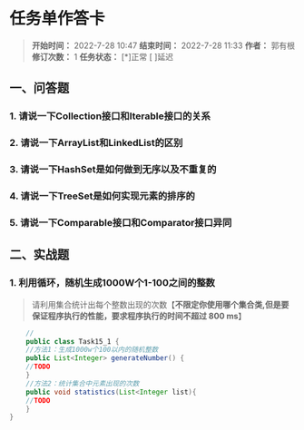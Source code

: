 [//]: # (注释
  Date: 2022-07-28 10:02:45
  LastEditors: gyg
  LastEditTime: 2022-07-28 23:00:30
  FilePath: \note\郭有根-第十五章作业.md
)

# 任务单作答卡

>**开始时间：** 2022-7-28 10:47 **结束时间：** 2022-7-28 11:33
**作者：** 郭有根 **修订次数：** 1 **任务状态：** [*]正常 [ ]延迟

## 一、问答题

### 1. 请说一下Collection接口和Iterable接口的关系

### 2. 请说一下ArrayList和LinkedList的区别

### 3. 请说一下HashSet是如何做到无序以及不重复的

### 4. 请说一下TreeSet是如何实现元素的排序的

### 5. 请说一下Comparable接口和Comparator接口异同

## 二、实战题

### 1. 利用循环，随机生成1000W个1-100之间的整数

>请利用集合统计出每个整数出现的次数【**不限定你使用哪个集合类,但是要保证程序执行的性能，要求程序执行的时间不超过 800 ms**】

```java
    //
    public class Task15_1 {
    //方法1：生成1000w个100以内的随机整数
    public List<Integer> generateNumber() {
    //TODO
    }
    //方法2：统计集合中元素出现的次数
    public void statistics(List<Integer list){
    //TODO
    }
}
```